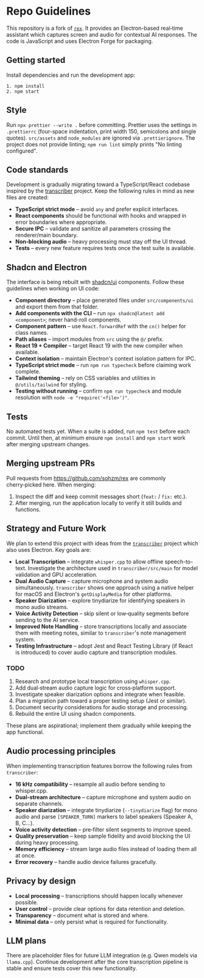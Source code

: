 # Repo Guidelines

This repository is a fork of [`rex`](https://github.com/sohzm/rex).
It provides an Electron-based real‑time assistant which captures screen and audio
for contextual AI responses. The code is JavaScript and uses Electron Forge for
packaging.

## Getting started

Install dependencies and run the development app:

```
1. npm install
2. npm start
```

## Style

Run `npx prettier --write .` before committing. Prettier uses the settings in
`.prettierrc` (four-space indentation, print width 150, semicolons and single
quotes). `src/assets` and `node_modules` are ignored via `.prettierignore`.
The project does not provide linting; `npm run lint` simply prints
"No linting configured".

## Code standards

Development is gradually migrating toward a TypeScript/React codebase inspired by the
[transcriber](https://github.com/Gatecrashah/transcriber) project. Keep the following
rules in mind as new files are created:

- **TypeScript strict mode** – avoid `any` and prefer explicit interfaces.
- **React components** should be functional with hooks and wrapped in error
  boundaries where appropriate.
- **Secure IPC** – validate and sanitize all parameters crossing the renderer/main
  boundary.
- **Non‑blocking audio** – heavy processing must stay off the UI thread.
- **Tests** – every new feature requires tests once the test suite is available.

## Shadcn and Electron

The interface is being rebuilt with [shadcn/ui](https://ui.shadcn.com) components.
Follow these guidelines when working on UI code:

- **Component directory** – place generated files under `src/components/ui` and export them from that folder.
- **Add components with the CLI** – run `npx shadcn@latest add <component>`; never hand-roll components.
- **Component pattern** – use `React.forwardRef` with the `cn()` helper for class names.
- **Path aliases** – import modules from `src` using the `@/` prefix.
- **React 19 + Compiler** – target React 19 with the new compiler when available.
- **Context isolation** – maintain Electron's context isolation pattern for IPC.
- **TypeScript strict mode** – run `npm run typecheck` before claiming work complete.
- **Tailwind theming** – rely on CSS variables and utilities in `@/utils/tailwind` for styling.
- **Testing without running** – confirm `npm run typecheck` and module resolution with `node -e "require('<file>')"`.

## Tests

No automated tests yet. When a suite is added, run `npm test` before each
commit. Until then, at minimum ensure `npm install` and `npm start` work after
merging upstream changes.

## Merging upstream PRs

Pull requests from <https://github.com/sohzm/rex> are commonly
cherry‑picked here. When merging:

1. Inspect the diff and keep commit messages short (`feat:` / `fix:` etc.).
2. After merging, run the application locally to verify it still builds and
   functions.

## Strategy and Future Work

We plan to extend this project with ideas from the
[`transcriber`](https://github.com/Gatecrashah/transcriber) project which also
uses Electron. Key goals are:

- **Local Transcription** – integrate `whisper.cpp` to allow offline speech-to-
  text. Investigate the architecture used in `transcriber/src/main` for model
  validation and GPU acceleration.
- **Dual Audio Capture** – capture microphone and system audio simultaneously.
  `transcriber` shows one approach using a native helper for macOS and
  Electron's `getDisplayMedia` for other platforms.
- **Speaker Diarization** – explore tinydiarize for identifying speakers in mono
  audio streams.
- **Voice Activity Detection** – skip silent or low‑quality segments before
  sending to the AI service.
- **Improved Note Handling** – store transcriptions locally and associate them
  with meeting notes, similar to `transcriber`'s note management system.
- **Testing Infrastructure** – adopt Jest and React Testing Library (if React is
  introduced) to cover audio capture and transcription modules.

### TODO

1. Research and prototype local transcription using `whisper.cpp`.
2. Add dual‑stream audio capture logic for cross‑platform support.
3. Investigate speaker diarization options and integrate when feasible.
4. Plan a migration path toward a proper testing setup (Jest or similar).
5. Document security considerations for audio storage and processing.
6. Rebuild the entire UI using shadcn components.

These plans are aspirational; implement them gradually while keeping the app
functional.

## Audio processing principles

When implementing transcription features borrow the following rules from
`transcriber`:

- **16 kHz compatibility** – resample all audio before sending to whisper.cpp.
- **Dual‑stream architecture** – capture microphone and system audio on separate
  channels.
- **Speaker diarization** – integrate tinydiarize (`--tinydiarize` flag) for mono
  audio and parse `[SPEAKER_TURN]` markers to label speakers (Speaker A, B, C…).
- **Voice activity detection** – pre‑filter silent segments to improve speed.
- **Quality preservation** – keep sample fidelity and avoid blocking the UI
  during heavy processing.
- **Memory efficiency** – stream large audio files instead of loading them all at
  once.
- **Error recovery** – handle audio device failures gracefully.

## Privacy by design

- **Local processing** – transcriptions should happen locally whenever possible.
- **User control** – provide clear options for data retention and deletion.
- **Transparency** – document what is stored and where.
- **Minimal data** – only persist what is required for functionality.

## LLM plans

There are placeholder files for future LLM integration (e.g. Qwen models via
`llama.cpp`). Continue development after the core transcription pipeline is
stable and ensure tests cover this new functionality.

